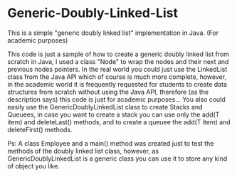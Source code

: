 # Generic-Doubly-Linked-List
This is a simple "generic doubly linked list" implementation in Java. (For academic purposes)

This code is just a sample of how to create a generic doubly linked list from scratch in Java, 
I used a class "Node" to wrap the nodes and their next and previous nodes pointers. In the real world you could just 
use the LinkedList class from the Java API which of course is much more complete, however, in the academic world it is 
frequently requested for students to create data structures from scratch without using the Java API, therefore 
(as the description says) this code is just for academic purposes... 
You also could easily use the GenericDoublyLinkedList class to create Stacks and Queuees, in case you want to create 
a stack you can use only the add(T item) and deleteLast() methods, and to create a queuee the add(T item) and deleteFirst() methods.

Ps: A class Employee and a main() method was created just to test the methods of the doubly linked list class, however, 
as GenericDoublyLinkedList is a generic class you can use it to store any kind of object you like.
